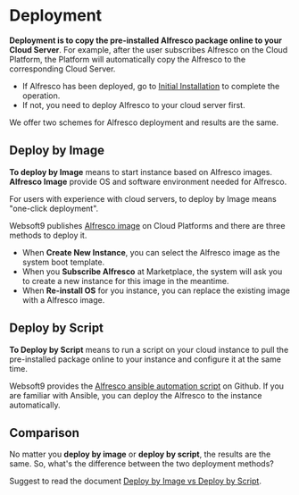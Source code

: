 # Deployment

**Deployment is to copy the pre-installed Alfresco package online to your Cloud Server**. For example, after the user subscribes Alfresco on the Cloud Platform, the Platform will automatically copy the Alfresco to the corresponding Cloud Server.

- If Alfresco has been deployed, go to [Initial Installation](/stack-installation.md) to complete the operation.
- If not, you need to deploy Alfresco to your cloud server first.

We offer two schemes for Alfresco deployment and results are the same.

## Deploy by Image

**To deploy by Image** means to start instance based on Alfresco images. **Alfresco Image** provide OS and software environment needed for Alfresco.

For users with experience with cloud servers, to deploy by Image means "one-click deployment".

Websoft9 publishes [Alfresco image](https://apps.websoft9.com/alfresco) on Cloud Platforms and there are three methods to deploy it.

* When **Create New Instance**, you can select the Alfresco image as the system boot template.
* When you **Subscribe Alfresco** at Marketplace, the system will ask you to create a new instance for this image in the meantime.
* When **Re-install OS** for you instance, you can replace the existing image with a Alfresco image.

## Deploy by Script

**To Deploy by Script** means to run a script on your cloud instance to pull the pre-installed package online to your instance and configure it at the same time.

Websoft9 provides the [Alfresco ansible automation script](https://github.com/Websoft9/ansible-alfresco) on Github. If you are familiar with Ansible, you can deploy the Alfresco to the instance automatically.

## Comparison

No matter you **deploy by image** or **deploy by script**, the results are the same. So, what's the difference between the two deployment methods?

Suggest to read the document [Deploy by Image vs Deploy by Script](https://support.websoft9.com/docs/faq/bz-product.html#deployment-comparison).
